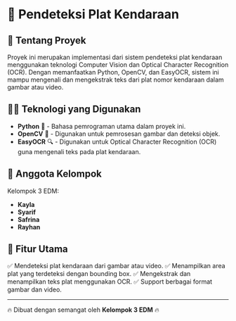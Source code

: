 # 🚗 Pendeteksi Plat Kendaraan

## 📌 Tentang Proyek
Proyek ini merupakan implementasi dari sistem pendeteksi plat kendaraan menggunakan teknologi Computer Vision dan Optical Character Recognition (OCR). Dengan memanfaatkan Python, OpenCV, dan EasyOCR, sistem ini mampu mengenali dan mengekstrak teks dari plat nomor kendaraan dalam gambar atau video.

## 👨‍💻 Teknologi yang Digunakan
- **Python** 🐍 - Bahasa pemrograman utama dalam proyek ini.
- **OpenCV** 👀 - Digunakan untuk pemrosesan gambar dan deteksi objek.
- **EasyOCR** 🔍 - Digunakan untuk Optical Character Recognition (OCR) guna mengenali teks pada plat kendaraan.

## 👥 Anggota Kelompok
Kelompok 3 EDM:
- **Kayla**
- **Syarif**
- **Safrina**
- **Rayhan**

## 🎯 Fitur Utama
✅ Mendeteksi plat kendaraan dari gambar atau video.
✅ Menampilkan area plat yang terdeteksi dengan bounding box.
✅ Mengekstrak dan menampilkan teks plat menggunakan OCR.
✅ Support berbagai format gambar dan video.

---

🔥 Dibuat dengan semangat oleh **Kelompok 3 EDM** 🔥

